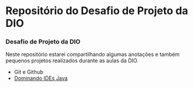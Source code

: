 # Repositório do Desafio de Projeto da DIO 

### Desafio de Projeto da DIO

Neste repositório estarei compartilhando algumas anotações e também pequenos projetos realizados durante as aulas da DIO. 


* Git e Github
* [Dominando IDEs Java](https://github.com/luana-ar/dio-desafio-github-primeiro-repositorio/blob/main/dominando-ides-java/java-ides.md)

 
